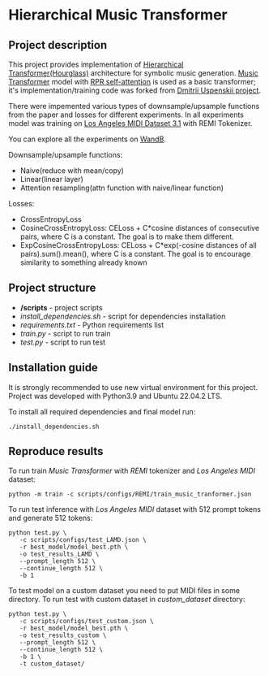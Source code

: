 # Hierarchical Music Transformer 

## Project description

This project provides implementation of [Hierarchical Transformer(Hourglass)](https://arxiv.org/pdf/2110.13711) architecture for symbolic music generation. [Music Transformer](https://arxiv.org/pdf/1809.04281) model with [RPR self-attention](https://arxiv.org/pdf/1803.02155) is used as a basic transformer; it's implementation/training code was forked from [Dmitrii Uspenskii project](https://github.com/wwwwwert/Neuromusic). <br />

There were impemented various types of downsample/upsample functions from the paper and losses for different experiments. In all experiments model was training on [Los Angeles MIDI Dataset 3.1](https://github.com/asigalov61/Los-Angeles-MIDI-Dataset) with REMI Tokenizer. <br />

You can explore all the experiments on [WandB](https://wandb.ai/glinkamusic-ai/hierarchical).

Downsample/upsample functions:
- Naive(reduce with mean/copy)
- Linear(linear layer)
- Attention resampling(attn function with naive/linear function)

Losses:
- CrossEntropyLoss
- CosineCrossEntropyLoss: CELoss + C*cosine distances of consecutive pairs, where C is a constant. The goal is to make them different.
- ExpCosineCrossEntropyLoss: CELoss + C*exp(-cosine distances of all pairs).sum().mean(), where C is a constant. The goal is to encourage similarity to something already known

## Project structure
- **/scripts** - project scripts
- _install_dependencies.sh_ - script for dependencies installation
- _requirements.txt_ - Python requirements list
- _train.py_ - script to run train
- _test.py_ - script to run test

## Installation guide

It is strongly recommended to use new virtual environment for this project. Project was developed with Python3.9 and Ubuntu 22.04.2 LTS.

To install all required dependencies and final model run:
```shell
./install_dependencies.sh
```

## Reproduce results
To run train _Music Transformer_ with _REMI_ tokenizer and _Los Angeles MIDI_ dataset:
```shell
python -m train -c scripts/configs/REMI/train_music_tranformer.json
```

To run test inference with _Los Angeles MIDI_ dataset with 512 prompt tokens and generate 512 tokens:
```
python test.py \
   -c scripts/configs/test_LAMD.json \
   -r best_model/model_best.pth \
   -o test_results_LAMD \
   --prompt_length 512 \
   --continue_length 512 \
   -b 1
```

To test model on a custom dataset you need to put MIDI files in some directory.
To run test with custom dataset in _custom_dataset_ directory:
```
python test.py \
   -c scripts/configs/test_custom.json \
   -r best_model/model_best.pth \
   -o test_results_custom \
   --prompt_length 512 \
   --continue_length 512 \
   -b 1 \
   -t custom_dataset/
```
